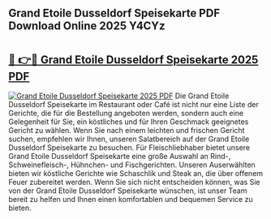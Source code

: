 ## Grand Etoile Dusseldorf Speisekarte PDF Download Online 2025 Y4CYz

# <h2><a href="http://gc8z8o4.nevu.top/?p=Grand+Etoile+Dusseldorf+Speisekarte">🔗 👉🔴 Grand Etoile Dusseldorf Speisekarte 2025 PDF</a></h2>

[![Grand Etoile Dusseldorf Speisekarte 2025 PDF](https://i.imgur.com/dBaPXMq.png)](http://gc8z8o4.nevu.top/?p=Grand+Etoile+Dusseldorf+Speisekarte)
Die Grand Etoile Dusseldorf Speisekarte im Restaurant oder Café ist nicht nur eine Liste der Gerichte, die für die Bestellung angeboten werden, sondern auch eine Gelegenheit für Sie, ein köstliches und für Ihren Geschmack geeignetes Gericht zu wählen. Wenn Sie nach einem leichten und frischen Gericht suchen, empfehlen wir Ihnen, unseren Salatbereich auf der Grand Etoile Dusseldorf Speisekarte zu besuchen. Für Fleischliebhaber bietet unsere Grand Etoile Dusseldorf Speisekarte eine große Auswahl an Rind-, Schweinefleisch-, Hühnchen- und Fischgerichten. Unseren Auserwählten bieten wir köstliche Gerichte wie Schaschlik und Steak an, die über offenem Feuer zubereitet werden. Wenn Sie sich nicht entscheiden können, was Sie von der Grand Etoile Dusseldorf Speisekarte wünschen, ist unser Team bereit zu helfen und Ihnen einen komfortablen und bequemen Service zu bieten.
